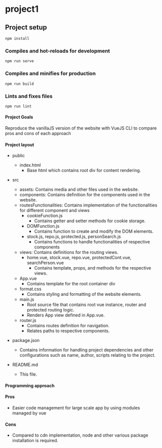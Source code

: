 # project1

## Project setup
```
npm install
```

### Compiles and hot-reloads for development
```
npm run serve
```

### Compiles and minifies for production
```
npm run build
```

### Lints and fixes files
```
npm run lint
```
#### Project Goals
   Reproduce the vanillaJS version of the website with VueJS CLI to compare pros and cons of each approach

#### Project layout
- public
   - index.html
      - Base html which contains root div for content rendering.

- src
   - assets: Contains media and other files used in the website.
   - components: Contains definition for the components used in the website.
   - routesFunctionalities: Contains implementation of the functionalities
    for different component and views
      - cookieFunction.js
         - Contains getter and setter methods for cookie storage.
      - DOMFunction.js
         - Contains function to create and modify the DOM elements.
      - stock.js, repo.js, protected.js, personSearch.js
         - Contains functions to handle functionalities of respective components
   - views: Contains definitions for the routing views.
      - home.vue, stock.vue, repo.vue, protectedCont.vue, searchPerson.vue
         - Contains template, props, and methods for the respective views.
   - App.vue
      - Contains template for the root container div
   - format.css
      - Contains styling and formatting of the website elements.
   - main.js
      - Root source file that contains root vue instance, router and protected routing logic.
      - Renders App view defined in App.vue.
   - router.js
      - Contains routes definition for navigation.
      - Relates paths to respective components.
- package.json
   - Contains information for handling project dependencies and other configurations such as name, author, scripts relating to the project.
- README.md
   - This file.


#### Programming approach
#### Pros
- Easier code management for large scale app by using modules managed by vue

#### Cons
- Compared to cdn implementation, node and other
   various package installation is required.
